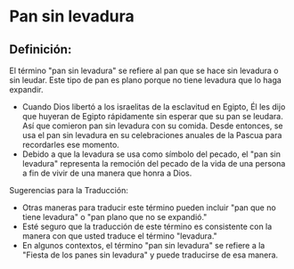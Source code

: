 # Pan sin levadura

## Definición: 

El término "pan sin levadura" se refiere al pan que se hace sin levadura o sin leudar.  Este tipo de pan es plano porque no tiene levadura que lo haga expandir.

* Cuando Dios libertó a los israelitas de la esclavitud en Egipto, Él les dijo que huyeran de Egipto rápidamente sin esperar que su pan se leudara.  Así que comieron pan sin levadura con su comida.  Desde entonces, se usa el pan sin levadura en su celebraciones anuales de la Pascua para recordarles ese momento.
* Debido a que la levadura se usa como símbolo del pecado, el "pan sin levadura" representa la remoción del pecado de la vida de una persona a fin de vivir de una manera que honra a Dios.

Sugerencias para la Traducción:

* Otras maneras para traducir este término pueden incluir "pan que no tiene levadura" o "pan plano que no se expandió."
* Esté seguro que la traducción de este término es consistente con la manera con que usted traduce el término "levadura."
* En algunos contextos, el término "pan sin levadura" se refiere a la "Fiesta de los panes sin levadura" y puede traducirse de esa manera.

